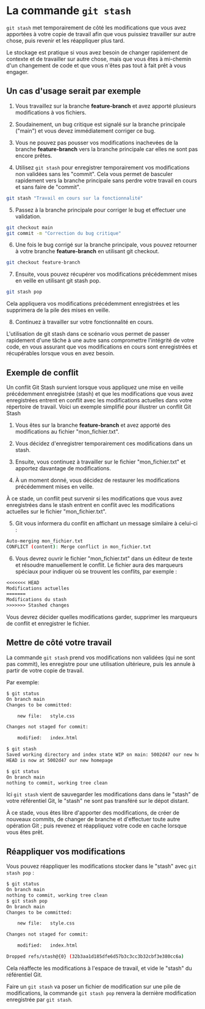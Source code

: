 # La commande `git stash`

`git stash` met temporairement de côté les modifications que vous avez apportées à votre copie de travail afin que vous puissiez travailler sur autre chose, puis revenir et les réappliquer plus tard.

Le stockage est pratique si vous avez besoin de changer rapidement de contexte et de travailler sur autre chose, mais que vous êtes à mi-chemin d'un changement de code et que vous n'êtes pas tout à fait prêt à vous engager.

## Un cas d'usage serait par exemple

1) Vous travaillez sur la branche __feature-branch__ et avez apporté plusieurs modifications à vos fichiers.

2) Soudainement, un bug critique est signalé sur la branche principale ("main") et vous devez immédiatement corriger ce bug.

3) Vous ne pouvez pas pousser vos modifications inachevées de la branche __feature-branch__ vers la branche principale car elles ne sont pas encore prêtes.

4) Utilisez `git stash` pour enregistrer temporairement vos modifications non validées sans les "commit". Cela vous permet de basculer rapidement vers la branche principale sans perdre votre travail en cours et sans faire de "commit".

```bash
git stash "Travail en cours sur la fonctionnalité"
```

5) Passez à la branche principale pour corriger le bug et effectuer une validation.

```bash
git checkout main
git commit -m "Correction du bug critique"
```

6) Une fois le bug corrigé sur la branche principale, vous pouvez retourner à votre branche __feature-branch__ en utilisant git checkout.

```bash
git checkout feature-branch
```

7) Ensuite, vous pouvez récupérer vos modifications précédemment mises en veille en utilisant git stash pop.

```bash
git stash pop
```

Cela appliquera vos modifications précédemment enregistrées et les supprimera de la pile des mises en veille.

8) Continuez à travailler sur votre fonctionnalité en cours.

L'utilisation de git stash dans ce scénario vous permet de passer rapidement d'une tâche à une autre sans compromettre l'intégrité de votre code, en vous assurant que vos modifications en cours sont enregistrées et récupérables lorsque vous en avez besoin.

## Exemple de conflit

Un conflit Git Stash survient lorsque vous appliquez une mise en veille précédemment enregistrée (stash) et que les modifications que vous avez enregistrées entrent en conflit avec les modifications actuelles dans votre répertoire de travail. Voici un exemple simplifié pour illustrer un conflit Git Stash

1) Vous êtes sur la branche __feature-branch__ et avez apporté des modifications au fichier "mon_fichier.txt".

2) Vous décidez d'enregistrer temporairement ces modifications dans un stash.

3) Ensuite, vous continuez à travailler sur le fichier "mon_fichier.txt" et apportez davantage de modifications.

4) À un moment donné, vous décidez de restaurer les modifications précédemment mises en veille.

À ce stade, un conflit peut survenir si les modifications que vous avez enregistrées dans le stash entrent en conflit avec les modifications actuelles sur le fichier "mon_fichier.txt".

5) Git vous informera du conflit en affichant un message similaire à celui-ci :

```bash
Auto-merging mon_fichier.txt
CONFLICT (content): Merge conflict in mon_fichier.txt
```

6) Vous devrez ouvrir le fichier "mon_fichier.txt" dans un éditeur de texte et résoudre manuellement le conflit. Le fichier aura des marqueurs spéciaux pour indiquer où se trouvent les conflits, par exemple :

```txt
<<<<<<< HEAD
Modifications actuelles
=======
Modifications du stash
>>>>>>> Stashed changes
```

Vous devrez décider quelles modifications garder, supprimer les marqueurs de conflit et enregistrer le fichier.

## Mettre de côté votre travail

La commande `git stash` prend vos modifications non validées (qui ne sont pas commit), les enregistre pour une utilisation ultérieure, puis les annule à partir de votre copie de travail.

Par exemple:

```bash
$ git status
On branch main
Changes to be committed:

    new file:   style.css

Changes not staged for commit:

    modified:   index.html

$ git stash
Saved working directory and index state WIP on main: 5002d47 our new homepage
HEAD is now at 5002d47 our new homepage

$ git status
On branch main
nothing to commit, working tree clean
```

Ici `git stash` vient de sauvegarder les modifications dans dans le "stash" de votre référentiel Git, le "stash" ne sont pas transféré sur le dépot distant.

À ce stade, vous êtes libre d'apporter des modifications, de créer de nouveaux commits, de changer de branche et d'effectuer toute autre opération Git ; puis revenez et réappliquez votre code en cache lorsque vous êtes prêt.

## Réappliquer vos modifications

Vous pouvez réappliquer les modifications stocker dans le "stash" avec `git stash pop` :

```bash
$ git status
On branch main
nothing to commit, working tree clean
$ git stash pop
On branch main
Changes to be committed:

    new file:   style.css

Changes not staged for commit:

    modified:   index.html

Dropped refs/stash@{0} (32b3aa1d185dfe6d57b3c3cc3b32cbf3e380cc6a)
```

Cela réaffecte les modifications à l'espace de travail, et vide le "stash" du référentiel Git.

Faire un `git stash` va poser un fichier de modification sur une pile de modifications, la commande `git stash pop` renvera la dernière modification enregistrée par `git stash`.
